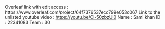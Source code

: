 Overleaf link with edit access : https://www.overleaf.com/project/64f7376537ecc799e053c067
Link to the unlisted youtube video : https://youtu.be/Cl-50zbzUi0
Name : Sami khan
ID : 22341083
Team : 30 
